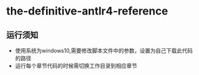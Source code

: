# the-definitive-antlr4-reference
## 运行须知
- 使用系统为windows10,需要修改脚本文件中的参数，设置为自己下载此代码的路径
- 运行每个章节代码的时候需切换工作目录到相应章节
